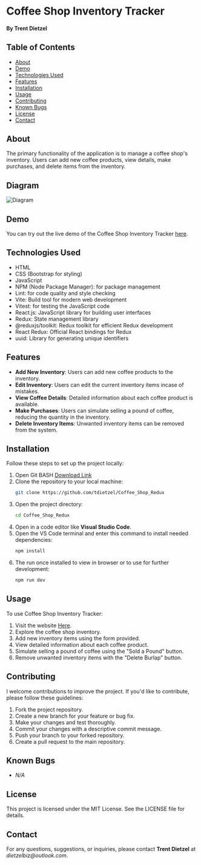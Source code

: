# Coffee Shop Inventory Tracker
#### By Trent Dietzel

## Table of Contents
- [About](#about)
- [Demo](#demo)
- [Technologies Used](#technologies-used)
- [Features](#features)
- [Installation](#installation)
- [Usage](#usage)
- [Contributing](#contributing)
- [Known Bugs](#known-bugs)
- [License](#license)
- [Contact](#contact)

## About
The primary functionality of the application is to manage a coffee shop's inventory. Users can add new coffee products, view details, make purchases, and delete items from the inventory.

## Diagram
![Diagram](CoffeeShopDiagram.drawio.png)
## Demo
You can try out the live demo of the Coffee Shop Inventory Tracker [here](https://tdietzel.github.io/Coffee_Shop_Redux/).

## Technologies Used
- HTML
- CSS (Bootstrap for styling)
- JavaScript
- NPM (Node Package Manager): for package management
- Lint: for code quality and style checking
- Vite: Build tool for modern web development
- Vitest: for testing the JavaScript code
- React.js: JavaScript library for building user interfaces
- Redux: State management library
- @reduxjs/toolkit: Redux toolkit for efficient Redux development
- React Redux: Official React bindings for Redux
- uuid: Library for generating unique identifiers

## Features
- **Add New Inventory**: Users can add new coffee products to the inventory.
- **Edit Inventory**: Users can edit the current inventory items incase of mistakes.
- **View Coffee Details**: Detailed information about each coffee product is available.
- **Make Purchases**: Users can simulate selling a pound of coffee, reducing the quantity in the inventory.
- **Delete Inventory Items**: Unwanted inventory items can be removed from the system.

## Installation

Follow these steps to set up the project locally:
1. Open Git BASH [Download Link](https://gitforwindows.org/)
2. Clone the repository to your local machine:
   ```bash
   git clone https://github.com/tdietzel/Coffee_Shop_Redux
   ```
3. Open the project directory:
   ```bash
   cd Coffee_Shop_Redux
   ```
4. Open in a code editor like __Visual Studio Code__.
5. Open the VS Code terminal and enter this command to install needed dependencies:
   ```bash
   npm install
   ```
6. The run once installed to view in browser or to use for further development:
   ```bash
   npm run dev
   ```

## Usage
To use Coffee Shop Inventory Tracker:

1. Visit the website [Here](https://tdietzel.github.io/Coffee_Shop_Redux/).
2. Explore the coffee shop inventory.
3. Add new inventory items using the form provided.
4. View detailed information about each coffee product.
5. Simulate selling a pound of coffee using the "Sold a Pound" button.
6. Remove unwanted inventory items with the "Delete Burlap" button.

## Contributing

I welcome contributions to improve the project. If you'd like to contribute, please follow these guidelines:
1. Fork the project repository.
2. Create a new branch for your feature or bug fix.
3. Make your changes and test thoroughly.
4. Commit your changes with a descriptive commit message.
5. Push your branch to your forked repository.
6. Create a pull request to the main repository.

## Known Bugs

* _N/A_

## License
This project is licensed under the MIT License. See the LICENSE file for details.

## Contact
For any questions, suggestions, or inquiries, please contact **Trent Dietzel** at _dietzelbiz@outlook.com_.
